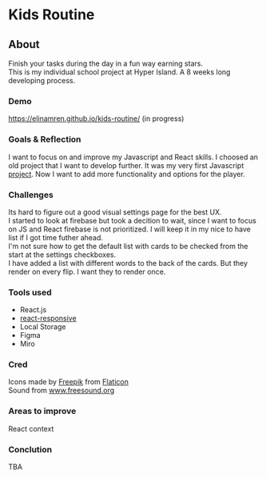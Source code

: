 # Kids Routine

## About

Finish your tasks during the day in a fun way earning stars.  
This is my individual school project at Hyper Island. A 8 weeks long developing process.

### Demo

https://elinamren.github.io/kids-routine/ (in progress)

### Goals & Reflection

I want to focus on and improve my Javascript and React skills. I choosed an old project that I want to develop further. It was my very first Javascript [project](https://github.com/elinamren/goodmorning). Now I want to add more functionality and options for the player.

### Challenges

Its hard to figure out a good visual settings page for the best UX.  
I started to look at firebase but took a decition to wait, since I want to focus on JS and React firebase is not prioritized. I will keep it in my nice to have list if I got time futher ahead.  
I'm not sure how to get the default list with cards to be checked from the start at the settings checkboxes.  
I have added a list with different words to the back of the cards. But they render on every flip. I want they to render once.

### Tools used

- React.js
- [react-responsive](https://www.npmjs.com/package/react-responsive)
- Local Storage
- Figma
- Miro

### Cred

Icons made by [Freepik](https://www.freepik.com) from [Flaticon](https://www.flaticon.com/)  
Sound from www.freesound.org

### Areas to improve

React context

### Conclution

TBA
